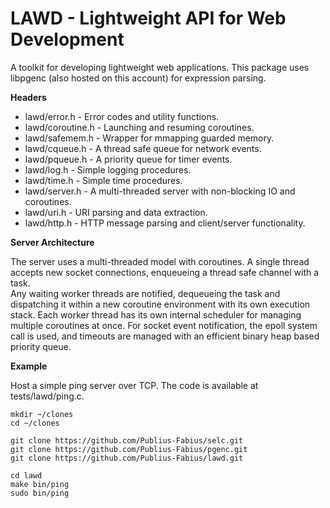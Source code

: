 # LAWD - Lightweight API for Web Development

A toolkit for developing lightweight web applications.  This package uses libpgenc (also hosted on this account) for expression parsing. 

**Headers**

- lawd/error.h - Error codes and utility functions.
- lawd/coroutine.h - Launching and resuming coroutines.
- lawd/safemem.h - Wrapper for mmapping guarded memory.
- lawd/cqueue.h - A thread safe queue for network events.
- lawd/pqueue.h - A priority queue for timer events.
- lawd/log.h - Simple logging procedures.
- lawd/time.h - Simple time procedures.
- lawd/server.h - A multi-threaded server with non-blocking IO and coroutines.
- lawd/uri.h - URI parsing and data extraction.
- lawd/http.h - HTTP message parsing and client/server functionality.

**Server Architecture**

The server uses a multi-threaded model with coroutines.  A single thread 
accepts new socket connections, enqueueing a thread safe channel with a task.  
Any waiting worker threads are notified, dequeueing the task and dispatching 
it within a new coroutine environment with its own execution stack.  Each 
worker thread has its own internal scheduler for managing multiple coroutines 
at once. For socket event notification, the epoll system call is used, and
timeouts are managed with an efficient binary heap based priority queue.

**Example**

Host a simple ping server over TCP.  The code is available at tests/lawd/ping.c.

```
mkdir ~/clones
cd ~/clones

git clone https://github.com/Publius-Fabius/selc.git
git clone https://github.com/Publius-Fabius/pgenc.git
git clone https://github.com/Publius-Fabius/lawd.git

cd lawd
make bin/ping
sudo bin/ping
```
